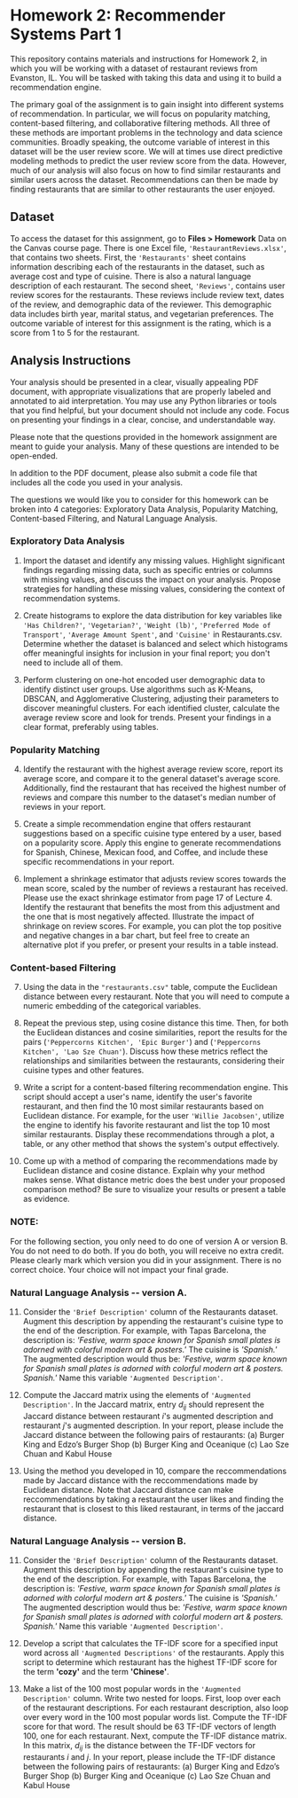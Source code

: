 # Homework 2: Recommender Systems Part 1
This repository contains materials and instructions for Homework 2, in which you will be working with a dataset of restaurant reviews from Evanston, IL. You will be tasked with taking this data and using it to build a recommendation engine.

The primary goal of the assignment is to gain insight into different systems of recommendation. In particular, we will focus on popularity matching, content-based filtering, and collaborative filtering methods. All three of these methods are important problems in the technology and data science communities. Broadly speaking, the outcome variable of interest in this dataset will be the user review score. We will at times use direct predictive modeling methods to predict the user review score from the data. However, much of our analysis will also focus on how to find similar restaurants and similar users across the dataset. Recommendations can then be made by finding restaurants that are similar to other restaurants the user enjoyed.

## Dataset
To access the dataset for this assignment, go to **Files > Homework** Data on the Canvas course page. There is one Excel file, ``'RestaurantReviews.xlsx'``, that contains two sheets. First, the ``'Restaurants'`` sheet contains information describing each of the restaurants in the dataset, such as average cost and type of cuisine. There is also a natural language description of each restaurant. The second sheet, ``'Reviews'``, contains user review scores for the restaurants. These reviews include review text, dates of the review, and demographic data of the reviewer. This demographic data includes birth year, marital status, and vegetarian preferences. The outcome variable of interest for this assignment is the rating, which is a score from 1 to 5 for the restaurant.

## Analysis Instructions
Your analysis should be presented in a clear, visually appealing PDF document, with appropriate visualizations that are properly labeled and annotated to aid interpretation. You may use any Python libraries or tools that you find helpful, but your document should not include any code. Focus on presenting your findings in a clear, concise, and understandable way.

Please note that the questions provided in the homework assignment are meant to guide your analysis. Many of these questions are intended to be open-ended.

In addition to the PDF document, please also submit a code file that includes all the code you used in your analysis.

The questions we would like you to consider for this homework can be broken into 4 categories: Exploratory Data Analysis, Popularity Matching, Content-based Filtering, and Natural Language Analysis.

### Exploratory Data Analysis
1. Import the dataset and identify any missing values. Highlight significant findings regarding missing data, such as specific entries or columns with missing values, and discuss the impact on your analysis. Propose strategies for handling these missing values, considering the context of recommendation systems.

2. Create histograms to explore the data distribution for key variables like ``'Has Children?'``, ``'Vegetarian?'``, ``'Weight (lb)'``, ``'Preferred Mode of Transport'``, ``'Average Amount Spent'``, and ``'Cuisine'`` in Restaurants.csv. Determine whether the dataset is balanced and select which histograms offer meaningful insights for inclusion in your final report; you don't need to include all of them.

3. Perform clustering on one-hot encoded user demographic data to identify distinct user groups. Use algorithms such as K-Means, DBSCAN, and Agglomerative Clustering, adjusting their parameters to discover meaningful clusters. For each identified cluster, calculate the average review score and look for trends. Present your findings in a clear format, preferably using tables.
   
### Popularity Matching
4. Identify the restaurant with the highest average review score, report its average score, and compare it to the general dataset's average score. Additionally, find the restaurant that has received the highest number of reviews and compare this number to the dataset's median number of reviews in your report. 

5. Create a simple recommendation engine that offers restaurant suggestions based on a specific cuisine type entered by a user, based on a popularity score. Apply this engine to generate recommendations for Spanish, Chinese, Mexican food, and Coffee, and include these specific recommendations in your report.

6. Implement a shrinkage estimator that adjusts review scores towards the mean score, scaled by the number of reviews a restaurant has received. Please use the exact shrinkage estimator from page 17 of Lecture 4. Identify the restaurant that benefits the most from this adjustment and the one that is most negatively affected. Illustrate the impact of shrinkage on review scores. For example, you can plot the top positive and negative changes in a bar chart, but feel free to create an alternative plot if you prefer, or present your results in a table instead.

### Content-based Filtering

7. Using the data in the ``"restaurants.csv"`` table, compute the Euclidean distance between every restaurant. Note that you will need to compute a numeric embedding of the categorical variables.

8. Repeat the previous step, using cosine distance this time. Then, for both the Euclidean distances and cosine similarities, report the results for the pairs (``'Peppercorns Kitchen', 'Epic Burger'``) and (``'Peppercorns Kitchen', 'Lao Sze Chuan'``). Discuss how these metrics reflect the relationships and similarities between the restaurants, considering their cuisine types and other features.

9. Write a script for a content-based filtering recommendation engine. This script should accept a user's name, identify the user's favorite restaurant, and then find the 10 most similar restaurants based on Euclidean distance. For example, for the user ``'Willie Jacobsen'``, utilize the engine to identify his favorite restaurant and list the top 10 most similar restaurants. Display these recommendations through a plot, a table, or any other method that shows the system's output effectively.

10. Come up with a method of comparing the recommendations made by Euclidean distance and cosine distance. Explain why your method makes sense. What distance metric does the best under your proposed comparison method? Be sure to visualize your results or present a table as evidence.

### NOTE: 
For the following section, you only need to do one of version A or version B. You do not need to do both. If you do both, you will receive no extra credit. Please clearly mark which version you did in your assignment. There is no correct choice. Your choice will not impact your final grade. 

### Natural Language Analysis -- version A. 
11. Consider the ``'Brief Description'`` column of the Restaurants dataset. Augment this description by appending the restaurant's cuisine type to the end of the description. For example, with Tapas Barcelona, the description is: *'Festive, warm space known for Spanish small plates is adorned with colorful modern art & posters.'* The cuisine is *'Spanish.'* The augmented description would thus be: *'Festive, warm space known for Spanish small plates is adorned with colorful modern art & posters. Spanish.'* Name this variable ``'Augmented Description'``.

12. Compute the Jaccard matrix using the elements of ``'Augmented Description'``. In the Jaccard matrix, entry $d_{ij}$ should represent the Jaccard distance between restaurant $i$'s augmented description and restaurant $j$'s augmented description. In your report, please include the Jaccard distance between the following pairs of restaurants: 
(a) Burger King and Edzo’s Burger Shop
(b) Burger King and Oceanique
(c) Lao Sze Chuan and Kabul House

13. Using the method you developed in 10, compare the reccommendations made by Jaccard distance with the reccommendations made by Euclidean distance. Note that Jaccard distance can make reccommendations by taking a restaurant the user likes and finding the restaurant that is closest to this liked restaurant, in terms of the jaccard distance. 


### Natural Language Analysis -- version B. 
11. Consider the ``'Brief Description'`` column of the Restaurants dataset. Augment this description by appending the restaurant's cuisine type to the end of the description. For example, with Tapas Barcelona, the description is: *'Festive, warm space known for Spanish small plates is adorned with colorful modern art & posters.'* The cuisine is *'Spanish.'* The augmented description would thus be: *'Festive, warm space known for Spanish small plates is adorned with colorful modern art & posters. Spanish.'* Name this variable ``'Augmented Description'``.

12. Develop a script that calculates the TF-IDF score for a specified input word across all ``'Augmented Descriptions'`` of the restaurants. Apply this script to determine which restaurant has the highest TF-IDF score for the term **'cozy'** and the term **'Chinese'**.

13. Make a list of the 100 most popular words in the ``'Augmented Description'`` column. Write two nested for loops. First, loop over each of the restaurant descriptions. For each restaurant description, also loop over every word in the 100 most popular words list. Compute the TF-IDF score for that word. The result should be 63 TF-IDF vectors of length 100, one for each restaurant. Next, compute the TF-IDF distance matrix. In this matrix, $d_{ij}$ is the distance between the TF-IDF vectors for restaurants $i$ and $j$. In your report, please include the TF-IDF distance between the following pairs of restaurants: 
(a) Burger King and Edzo’s Burger Shop
(b) Burger King and Oceanique
(c) Lao Sze Chuan and Kabul House


